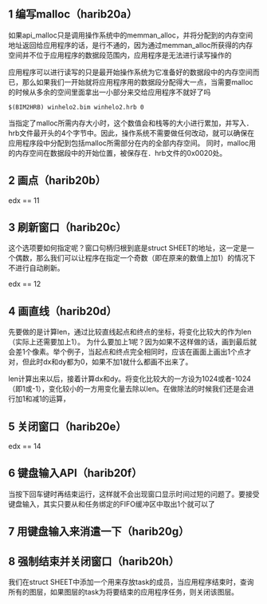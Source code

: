 ## 1 编写malloc（harib20a）

如果api_malloc只是调用操作系统中的memman_alloc，并将分配到的内存空间地址返回给应用程序的话，是行不通的，因为通过memman_alloc所获得的内存空间并不位于应用程序的数据段范围内，应用程序是无法进行读写操作的

应用程序可以进行读写的只是最开始操作系统为它准备好的数据段中的内存空间而已，那么如果我们一开始就将应用程序用的数据段分配得大一点，当需要malloc的时候从多余的空间里面拿出一小部分来交给应用程序不就好了吗

```
$(BIM2HRB) winhelo2.bim winhelo2.hrb 0
```
当指定了malloc所需内存大小时，这个数值会和栈等的大小进行累加，并写入．hrb文件最开头的4个字节中。因此，操作系统不需要做任何改动，就可以确保在应用程序段中分配到包括malloc所需部分在内的全部内存空间。
同时，malloc用的内存空间在数据段中的开始位置，被保存在．hrb文件的0x0020处。


## 2 画点（harib20b）
edx == 11



## 3 刷新窗口（harib20c）
这个选项要如何指定呢？窗口句柄归根到底是struct SHEET的地址，这一定是一个偶数，那么我们可以让程序在指定一个奇数（即在原来的数值上加1）的情况下不进行自动刷新。

edx == 12



## 4 画直线（harib20d）
先要做的是计算len，通过比较直线起点和终点的坐标，将变化比较大的作为len（实际上还需要加上1）。
为什么要加上1呢？因为如果不这样做的话，画到最后就会差1个像素。举个例子，当起点和终点完全相同时，应该在画面上画出1个点才对，但此时dx和dy都为0，如果不加1就什么都画不出来了。

len计算出来以后，接着计算dx和dy。将变化比较大的一方设为1024或者-1024（即1或-1），变化较小的一方用变化量去除以len。在做除法的时候我们还是会进行加1和减1的运算，

## 5 关闭窗口（harib20e）
edx == 14


## 6 键盘输入API（harib20f）
当按下回车键时再结束运行，这样就不会出现窗口显示时间过短的问题了。要接受键盘输入，其实只要从和任务绑定的FIFO缓冲区中取出1个就可以了



## 7 用键盘输入来消遣一下（harib20g）



## 8 强制结束并关闭窗口（harib20h）
我们在struct SHEET中添加一个用来存放task的成员，当应用程序结束时，查询所有的图层，如果图层的task为将要结束的应用程序任务，则关闭该图层。



